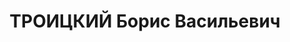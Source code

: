 ---
title: ТРОИЦКИЙ Борис Васильевич
description: 'Род. в 1904, Латвия, г. Двинск, русский, обр.: высшее, член ВКП(б).
  Проживал: Москва, ул. Серафимовича, д. 2 (Дом правительства), кв. 410. Начальник
  финансово-планового отдела Госплана СССР

  Арестован 29.06.1937. Обв. в участии в к.-р. террористической организации. Приговор:
  ВК ВС СССР, 25.11.1937 – ВМН. Расстрелян 10.05.1938, г.Москва.

  Реабилитирован ВК ВС СССР сентябрь 1956'
---